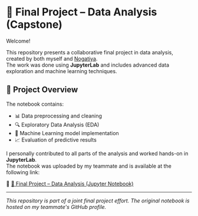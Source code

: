# 📌 Final Project – Data Analysis (Capstone)

Welcome!

This repository presents a collaborative final project in data analysis, created by both myself and [Nogatiya](https://github.com/Nogatiya).  
The work was done using **JupyterLab** and includes advanced data exploration and machine learning techniques.

## 📍 Project Overview

The notebook contains:

- 📊 Data preprocessing and cleaning  
- 🔍 Exploratory Data Analysis (EDA)  
- 🧠 Machine Learning model implementation  
- 📈 Evaluation of predictive results  

I personally contributed to all parts of the analysis and worked hands-on in **JupyterLab**.  
The notebook was uploaded by my teammate and is available at the following link:

🔗 [📄 Final Project – Data Analysis (Jupyter Notebook)](https://github.com/Nogatiya/Data-Science/blob/d907137609ff1fc6f409f37d63a8c30c86fbdc3d/%D7%A4%D7%A8%D7%95%D7%99%D7%A7%D7%98%20%D7%92%D7%9E%D7%A8%20%D7%A0%D7%99%D7%AA%D7%95%D7%97%20%D7%A0%D7%AA%D7%95%D7%A0%D7%99%D7%9D%20(1).ipynb)

---

_This repository is part of a joint final project effort. The original notebook is hosted on my teammate's GitHub profile._
